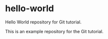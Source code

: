 # hello-world
Hello World repository for Git tutorial.

This is an example repository for the Git tutorial.
